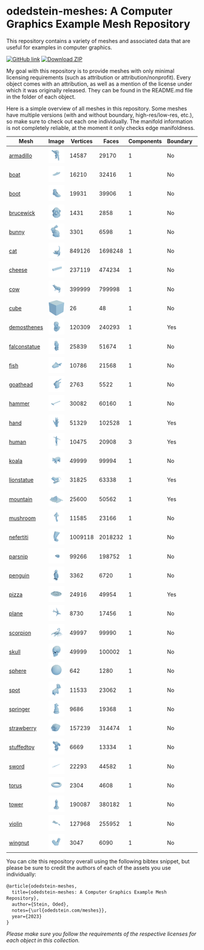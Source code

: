# odedstein-meshes: A Computer Graphics Example Mesh Repository

This repository contains a variety of meshes and associated data that are useful for examples in computer graphics.

[![GitHub link](https://img.shields.io/badge/GitHub-repository-blue?logo=github
)](https://github.com/odedstein/meshes)
[![Download ZIP](https://img.shields.io/badge/ZIP-download-yellow
)]( https://github.com/odedstein/meshes/archive/refs/heads/master.zip)

My goal with this repository is to provide meshes with only minimal licensing requirements (such as attribution or attribution/nonprofit).
Every object comes with an attribution, as well as a mention of the license under which it was originally released.
They can be found in the README.md file in the folder of each object.

Here is a simple overview of all meshes in this repository.
Some meshes have multiple versions (with and without boundary, high-res/low-res, etc.), so make sure to check out each one individually.
The manifold information is not completely reliable, at the moment it only checks edge manifoldness.

| Mesh | Image | Vertices | Faces | Components | Boundary | Manifold |
| --- | --- | --- | --- | --- | --- | --- |
| [armadillo](https://github.com/odedstein/meshes/tree/master/objects/armadillo) | ![armadillo](https://raw.githubusercontent.com/odedstein/meshes/master/objects/armadillo/armadillo.png) | 14587 | 29170 | 1 | No | Yes |
| [boat](https://github.com/odedstein/meshes/tree/master/objects/boat) | ![boat](https://raw.githubusercontent.com/odedstein/meshes/master/objects/boat/boat.png) | 16210 | 32416 | 1 | No | Yes |
| [boot](https://github.com/odedstein/meshes/tree/master/objects/boot) | ![boot](https://raw.githubusercontent.com/odedstein/meshes/master/objects/boot/boot.png) | 19931 | 39906 | 1 | No | Yes |
| [brucewick](https://github.com/odedstein/meshes/tree/master/objects/brucewick) | ![brucewick](https://raw.githubusercontent.com/odedstein/meshes/master/objects/brucewick/brucewick.png) | 1431 | 2858 | 1 | No | Yes |
| [bunny](https://github.com/odedstein/meshes/tree/master/objects/bunny) | ![bunny](https://raw.githubusercontent.com/odedstein/meshes/master/objects/bunny/bunny.png) | 3301 | 6598 | 1 | No | Yes |
| [cat](https://github.com/odedstein/meshes/tree/master/objects/cat) | ![cat](https://raw.githubusercontent.com/odedstein/meshes/master/objects/cat/cat.png) | 849126 | 1698248 | 1 | No | Yes |
| [cheese](https://github.com/odedstein/meshes/tree/master/objects/cheese) | ![cheese](https://raw.githubusercontent.com/odedstein/meshes/master/objects/cheese/cheese.png) | 237119 | 474234 | 1 | No | Yes |
| [cow](https://github.com/odedstein/meshes/tree/master/objects/cow) | ![cow](https://raw.githubusercontent.com/odedstein/meshes/master/objects/cow/cow.png) | 399999 | 799998 | 1 | No | Yes |
| [cube](https://github.com/odedstein/meshes/tree/master/objects/cube) | ![cube](https://raw.githubusercontent.com/odedstein/meshes/master/objects/cube/cube.png) | 26 | 48 | 1 | No | Yes |
| [demosthenes](https://github.com/odedstein/meshes/tree/master/objects/demosthenes) | ![demosthenes](https://raw.githubusercontent.com/odedstein/meshes/master/objects/demosthenes/demosthenes.png) | 120309 | 240293 | 1 | Yes | Yes |
| [falconstatue](https://github.com/odedstein/meshes/tree/master/objects/falconstatue) | ![falconstatue](https://raw.githubusercontent.com/odedstein/meshes/master/objects/falconstatue/falconstatue.png) | 25839 | 51674 | 1 | No | Yes |
| [fish](https://github.com/odedstein/meshes/tree/master/objects/fish) | ![fish](https://raw.githubusercontent.com/odedstein/meshes/master/objects/fish/fish.png) | 10786 | 21568 | 1 | No | Yes |
| [goathead](https://github.com/odedstein/meshes/tree/master/objects/goathead) | ![goathead](https://raw.githubusercontent.com/odedstein/meshes/master/objects/goathead/goathead.png) | 2763 | 5522 | 1 | No | Yes |
| [hammer](https://github.com/odedstein/meshes/tree/master/objects/hammer) | ![hammer](https://raw.githubusercontent.com/odedstein/meshes/master/objects/hammer/hammer.png) | 30082 | 60160 | 1 | No | Yes |
| [hand](https://github.com/odedstein/meshes/tree/master/objects/hand) | ![hand](https://raw.githubusercontent.com/odedstein/meshes/master/objects/hand/hand.png) | 51329 | 102528 | 1 | Yes | Yes |
| [human](https://github.com/odedstein/meshes/tree/master/objects/human) | ![human](https://raw.githubusercontent.com/odedstein/meshes/master/objects/human/human_neutral.png) | 10475 | 20908 | 3 | Yes | Yes |
| [koala](https://github.com/odedstein/meshes/tree/master/objects/koala) | ![koala](https://raw.githubusercontent.com/odedstein/meshes/master/objects/koala/koala.png) | 49999 | 99994 | 1 | No | Yes |
| [lionstatue](https://github.com/odedstein/meshes/tree/master/objects/lionstatue) | ![lionstatue](https://raw.githubusercontent.com/odedstein/meshes/master/objects/lionstatue/lionstatue.png) | 31825 | 63338 | 1 | Yes | Yes |
| [mountain](https://github.com/odedstein/meshes/tree/master/objects/mountain) | ![mountain](https://raw.githubusercontent.com/odedstein/meshes/master/objects/mountain/mountain.png) | 25600 | 50562 | 1 | Yes | Yes |
| [mushroom](https://github.com/odedstein/meshes/tree/master/objects/mushroom) | ![mushroom](https://raw.githubusercontent.com/odedstein/meshes/master/objects/mushroom/mushroom.png) | 11585 | 23166 | 1 | No | Yes |
| [nefertiti](https://github.com/odedstein/meshes/tree/master/objects/nefertiti) | ![nefertiti](https://raw.githubusercontent.com/odedstein/meshes/master/objects/nefertiti/nefertiti.png) | 1009118 | 2018232 | 1 | No | Yes |
| [parsnip](https://github.com/odedstein/meshes/tree/master/objects/parsnip) | ![parsnip](https://raw.githubusercontent.com/odedstein/meshes/master/objects/parsnip/parsnip.png) | 99266 | 198752 | 1 | No | Yes |
| [penguin](https://github.com/odedstein/meshes/tree/master/objects/penguin) | ![penguin](https://raw.githubusercontent.com/odedstein/meshes/master/objects/penguin/penguin.png) | 3362 | 6720 | 1 | No | Yes |
| [pizza](https://github.com/odedstein/meshes/tree/master/objects/pizza) | ![pizza](https://raw.githubusercontent.com/odedstein/meshes/master/objects/pizza/pizza.png) | 24916 | 49954 | 1 | Yes | Yes |
| [plane](https://github.com/odedstein/meshes/tree/master/objects/plane) | ![plane](https://raw.githubusercontent.com/odedstein/meshes/master/objects/plane/plane.png) | 8730 | 17456 | 1 | No | Yes |
| [scorpion](https://github.com/odedstein/meshes/tree/master/objects/scorpion) | ![scorpion](https://raw.githubusercontent.com/odedstein/meshes/master/objects/scorpion/scorpion.png) | 49997 | 99990 | 1 | No | Yes |
| [skull](https://github.com/odedstein/meshes/tree/master/objects/skull) | ![skull](https://raw.githubusercontent.com/odedstein/meshes/master/objects/skull/skull.png) | 49999 | 100002 | 1 | No | Yes |
| [sphere](https://github.com/odedstein/meshes/tree/master/objects/sphere) | ![sphere](https://raw.githubusercontent.com/odedstein/meshes/master/objects/sphere/sphere.png) | 642 | 1280 | 1 | No | Yes |
| [spot](https://github.com/odedstein/meshes/tree/master/objects/spot) | ![spot](https://raw.githubusercontent.com/odedstein/meshes/master/objects/spot/spot.png) | 11533 | 23062 | 1 | No | Yes |
| [springer](https://github.com/odedstein/meshes/tree/master/objects/springer) | ![springer](https://raw.githubusercontent.com/odedstein/meshes/master/objects/springer/springer.png) | 9686 | 19368 | 1 | No | Yes |
| [strawberry](https://github.com/odedstein/meshes/tree/master/objects/strawberry) | ![strawberry](https://raw.githubusercontent.com/odedstein/meshes/master/objects/strawberry/strawberry.png) | 157239 | 314474 | 1 | No | Yes |
| [stuffedtoy](https://github.com/odedstein/meshes/tree/master/objects/stuffedtoy) | ![stuffedtoy](https://raw.githubusercontent.com/odedstein/meshes/master/objects/stuffedtoy/stuffedtoy.png) | 6669 | 13334 | 1 | No | Yes |
| [sword](https://github.com/odedstein/meshes/tree/master/objects/sword) | ![sword](https://raw.githubusercontent.com/odedstein/meshes/master/objects/sword/sword.png) | 22293 | 44582 | 1 | No | Yes |
| [torus](https://github.com/odedstein/meshes/tree/master/objects/torus) | ![torus](https://raw.githubusercontent.com/odedstein/meshes/master/objects/torus/torus.png) | 2304 | 4608 | 1 | No | Yes |
| [tower](https://github.com/odedstein/meshes/tree/master/objects/tower) | ![tower](https://raw.githubusercontent.com/odedstein/meshes/master/objects/tower/tower.png) | 190087 | 380182 | 1 | No | Yes |
| [violin](https://github.com/odedstein/meshes/tree/master/objects/violin) | ![violin](https://raw.githubusercontent.com/odedstein/meshes/master/objects/violin/violin.png) | 127968 | 255952 | 1 | No | Yes |
| [wingnut](https://github.com/odedstein/meshes/tree/master/objects/wingnut) | ![wingnut](https://raw.githubusercontent.com/odedstein/meshes/master/objects/wingnut/wingnut.png) | 3047 | 6090 | 1 | No | Yes |

You can cite this repository overall using the following bibtex snippet, but please be sure to credit the authors of each of the assets you use individually:
```
@article{odedstein-meshes,
  title={odedstein-meshes: A Computer Graphics Example Mesh Repository},
  author={Stein, Oded},
  notes={\url{odedstein.com/meshes}},
  year={2023}
}
```

_Please make sure you follow the requirements of the respective licenses for each object in this collection._
